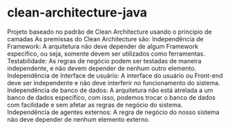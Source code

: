 # clean-architecture-java
Projeto baseado no padrão de Clean Architecture usando o principio de camadas 
As premissas do Clean Architecture são:
Independência de Framework: A arquitetura não deve depender de algum Framework específico, ou seja, somente devem ser utilizados como ferramentas.
Testabilidade: As regras de negócio podem ser testadas de maneira independente, e não devem depender de nenhum outro elemento.
Independência de Interface de usuário: A interface do usuário ou Front-end deve ser independente e não deve interferir no funcionamento do sistema.
Independência de banco de dados: A arquitetura não está atrelada a um banco de dados específico, com isso, podemos trocar o banco de dados com facilidade e sem afetar as regras de negócio do sistema.
Independência de agentes externos: A regra de negócio do nosso sistema não deve depender de nenhum elemento externo.
